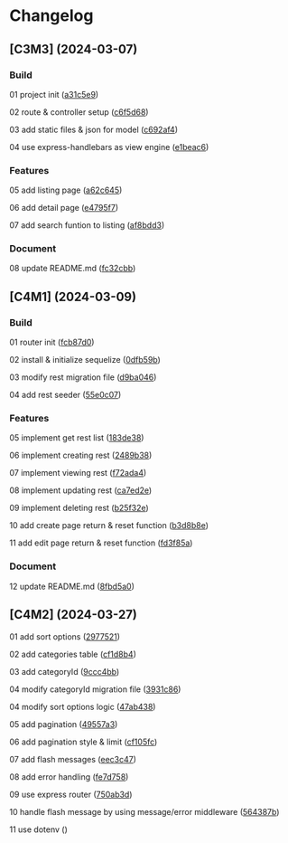 # Changelog

## [C3M3] (2024-03-07)

### Build

01 project init ([a31c5e9](https://github.com/Alejandrocsdev/restList/commit/a31c5e92a72610e8fb8b1a832b3a20643eb66701))

02 route & controller setup ([c6f5d68](https://github.com/Alejandrocsdev/restList/commit/c6f5d689e219908ba7e9aca609abff7f265d6f68))

03 add static files & json for model ([c692af4](https://github.com/Alejandrocsdev/restList/commit/c692af4261b8441b5527c13e330b989ebb039227))

04 use express-handlebars as view engine ([e1beac6](https://github.com/Alejandrocsdev/restList/commit/e1beac69401aa14f6fdf6b0a639a71e2eb2bbbb0))

### Features

05 add listing page ([a62c645](https://github.com/Alejandrocsdev/restList/commit/a62c64547d08bca3ef79ede4af80bbde2c946d5d))

06 add detail page ([e4795f7](https://github.com/Alejandrocsdev/restList/commit/e4795f77850c1a0475982c51dbb0ae3c6f463dd9))

07 add search funtion to listing ([af8bdd3](https://github.com/Alejandrocsdev/restList/commit/af8bdd3a44a4b35aff82caef8562b96b5af55587))

### Document

08 update README.md ([fc32cbb](https://github.com/Alejandrocsdev/restList/commit/fc32cbb1b7f7fa7c7b89f9be120419f3b44cec11))

## [C4M1] (2024-03-09)

### Build

01 router init ([fcb87d0](https://github.com/Alejandrocsdev/restList/commit/fcb87d05db4e43ae716fcb6f0250abc0a4a4aa85))

02 install & initialize sequelize ([0dfb59b](https://github.com/Alejandrocsdev/restList/commit/0dfb59bc0a70d377c8e08711be3ee7b596eeefb6))

03 modify rest migration file ([d9ba046](https://github.com/Alejandrocsdev/restList/commit/d9ba046b81d3c18b465cc69614f012192ba5a04f))

04 add rest seeder ([55e0c07](https://github.com/Alejandrocsdev/restList/commit/55e0c0724993ba1f7cbbcdf2a5590a2248f04546))

### Features

05 implement get rest list ([183de38](https://github.com/Alejandrocsdev/restList/commit/183de381e61929af3e9b9e75165df7138878097d))

06 implement creating rest ([2489b38](https://github.com/Alejandrocsdev/restList/commit/2489b387479571194309103e81a348c4dd31b0b8))

07 implement viewing rest ([f72ada4](https://github.com/Alejandrocsdev/restList/commit/f72ada4c220cbf72d7a4a4b508fc7a57d59720fe))

08 implement updating rest ([ca7ed2e](https://github.com/Alejandrocsdev/restList/commit/ca7ed2e5dc2595cbb2619afc7705d5ff2cb8762f))

09 implement deleting rest ([b25f32e](https://github.com/Alejandrocsdev/restList/commit/b25f32eca40a874a29c8af1d3d537a0b63c89388))

10 add create page return & reset function ([b3d8b8e](https://github.com/Alejandrocsdev/restList/commit/b3d8b8e0764f289878e19c2327e635b2a41efa63))

11 add edit page return & reset function ([fd3f85a](https://github.com/Alejandrocsdev/restList/commit/fd3f85af825ad94abc812fa200022e8cd9ed329b))

### Document

12 update README.md ([8fbd5a0](https://github.com/Alejandrocsdev/restList/commit/8fbd5a06c53b1f8a1ac5681d373a3f52aa287c98))

## [C4M2] (2024-03-27)

01 add sort options ([2977521](https://github.com/Alejandrocsdev/restList/commit/29775211527b841c78805e3dda836f41c01915e8))

02 add categories table ([cf1d8b4](https://github.com/Alejandrocsdev/restList/commit/cf1d8b4d2499b4b63b75b9c4cbfa73cab3f05da8))

03 add categoryId ([9ccc4bb](https://github.com/Alejandrocsdev/restList/commit/9ccc4bb3541178c74d0a7ac34e7f6e28adbea523))

04 modify categoryId migration file ([3931c86](https://github.com/Alejandrocsdev/restList/commit/3931c8621868f61cb3590942f0e59d4f8f745d35))

04 modify sort options logic ([47ab438](https://github.com/Alejandrocsdev/restList/commit/47ab4384552c96ad2d7ab46f2192fb09f55e6eb4))

05 add pagination ([49557a3](https://github.com/Alejandrocsdev/restList/commit/49557a3f21b653cb5c600db90a21d9d436601e73))

06 add pagination style & limit ([cf105fc](https://github.com/Alejandrocsdev/restList/commit/cf105fc881900f8d3f468941fcb53fbba2936405))

07 add flash messages ([eec3c47](https://github.com/Alejandrocsdev/restList/commit/eec3c47cf27fa197d178c31fc07b1b24c536cf62))

08 add error handling ([fe7d758](https://github.com/Alejandrocsdev/restList/commit/fe7d758735922cdb2f45f7a9ce61e5e6424d5889))

09 use express router ([750ab3d](https://github.com/Alejandrocsdev/restList/commit/750ab3d614373ae751c3a0ba8e2f97fff93c13f3))

10 handle flash message by using message/error middleware ([564387b](https://github.com/Alejandrocsdev/restList/commit/564387b0e6207f14f8e3c84ca7a50b047c9f8f8b))

11 use dotenv ([](https://github.com/Alejandrocsdev/restList/commit/))